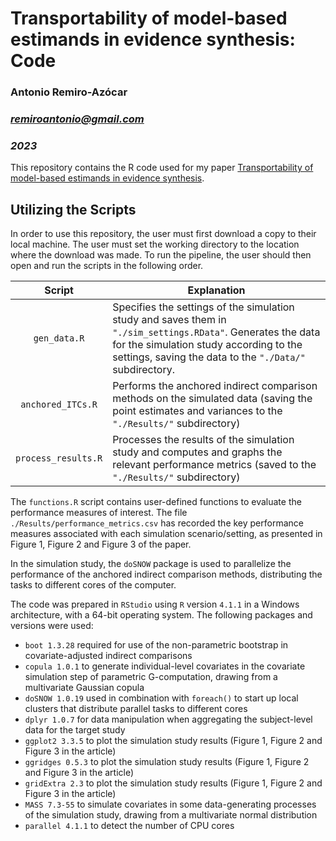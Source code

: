 # Transportability of model-based estimands in evidence synthesis: Code

### Antonio Remiro-Azócar

### *remiroantonio@gmail.com*

### *2023*

This repository contains the R code used for my paper [Transportability of model-based estimands in evidence synthesis][1]. 

## Utilizing the Scripts

In order to use this repository, the user must first download a copy to their local machine. The user must set the working directory to the location where the download was made.  To run the pipeline, the user should then open and run the scripts in the following order. 

|       Script        | Explanation                                                  |
| :-----------------: | ------------------------------------------------------------ |
|    `gen_data.R`     | Specifies the settings of the simulation study and saves them in `"./sim_settings.RData"`. Generates the data for the simulation study according to the settings, saving the data to the `"./Data/"` subdirectory. |
|  `anchored_ITCs.R`  | Performs the anchored indirect comparison methods on the simulated data (saving the point estimates and variances to the `"./Results/"` subdirectory) |
| `process_results.R` | Processes the results of the simulation study and computes and graphs the relevant performance metrics (saved to the `"./Results/"` subdirectory) |

The `functions.R` script contains user-defined functions to evaluate the performance measures of interest. The file `./Results/performance_metrics.csv` has recorded the key performance measures associated with each simulation scenario/setting, as presented in Figure 1, Figure 2 and Figure 3 of the paper. 

In the simulation study, the `doSNOW` package is used to parallelize the performance of the anchored indirect comparison methods, distributing the tasks to different cores of the computer. 

The code was prepared in `RStudio` using `R` version `4.1.1` in a Windows architecture, with a 64-bit operating system. The following packages and versions were used:

* `boot 1.3.28` required for use of the non-parametric bootstrap in covariate-adjusted indirect comparisons 
* `copula 1.0.1` to generate individual-level covariates in the covariate simulation step of parametric G-computation, drawing from a multivariate Gaussian copula   
* `doSNOW 1.0.19` used in combination with `foreach()` to start up local clusters that distribute parallel tasks to different cores
* `dplyr 1.0.7` for data manipulation when aggregating the subject-level data for the target study
* `ggplot2 3.3.5` to plot the simulation study results (Figure 1, Figure 2 and Figure 3 in the article)
* `ggridges 0.5.3` to plot the simulation study results (Figure 1, Figure 2 and Figure 3 in the article)
* `gridExtra 2.3` to plot the simulation study results (Figure 1, Figure 2 and Figure 3 in the article)
* `MASS 7.3-55` to simulate covariates in some data-generating processes of the simulation study, drawing from a multivariate normal distribution
* `parallel 4.1.1` to detect the number of CPU cores

[1]: https://doi.org/10.48550/arXiv.2210.01757
